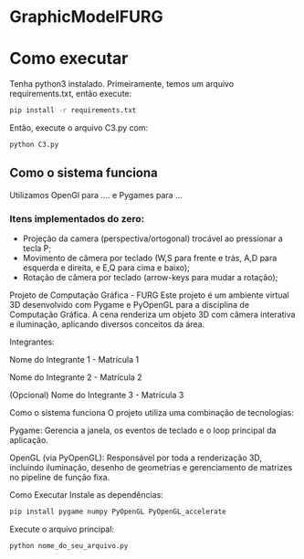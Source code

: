 # GraphicModelFURG

# Como executar

Tenha python3 instalado.
Primeiramente, temos um arquivo requirements.txt, então execute:

```bash
pip install -r requirements.txt
```

Então, execute o arquivo C3.py com:

```bash
python C3.py
```

## Como o sistema funciona
Utilizamos OpenGl para .... e Pygames para ...

### Itens implementados do zero:
* Projeção da camera (perspectiva/ortogonal) trocável ao pressionar a tecla P;
* Movimento de câmera por teclado (W,S para frente e trás, A,D para esquerda e direita, e E,Q para cima e baixo);
* Rotação de câmera por teclado (arrow-keys para mudar a rotação);


Projeto de Computação Gráfica - FURG
Este projeto é um ambiente virtual 3D desenvolvido com Pygame e PyOpenGL para a disciplina de Computação Gráfica. A cena renderiza um objeto 3D com câmera interativa e iluminação, aplicando diversos conceitos da área.

Integrantes:

Nome do Integrante 1 - Matrícula 1

Nome do Integrante 2 - Matrícula 2

(Opcional) Nome do Integrante 3 - Matrícula 3

Como o sistema funciona
O projeto utiliza uma combinação de tecnologias:

Pygame: Gerencia a janela, os eventos de teclado e o loop principal da aplicação.

OpenGL (via PyOpenGL): Responsável por toda a renderização 3D, incluindo iluminação, desenho de geometrias e gerenciamento de matrizes no pipeline de função fixa.

Como Executar
Instale as dependências:

```bash
pip install pygame numpy PyOpenGL PyOpenGL_accelerate
```

Execute o arquivo principal:

```bash
python nome_do_seu_arquivo.py
```
